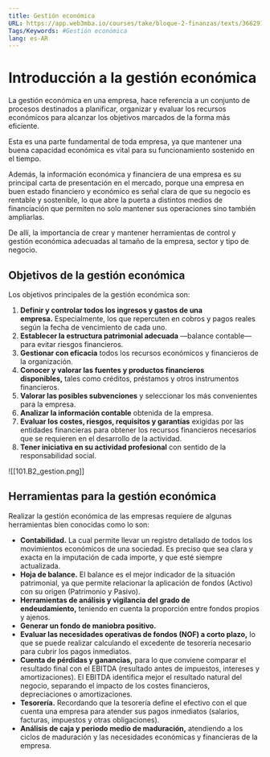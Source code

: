 ```yaml
---
title: Gestión económica
URL: https://app.web3mba.io/courses/take/bloque-2-finanzas/texts/36629199-u4-01-gestion-economica
Tags/Keywords: #Gestión económica
lang: es-AR
---
```

# Introducción a la gestión económica
La gestión económica en una empresa, hace referencia a un conjunto de procesos destinados a planificar, organizar y evaluar los recursos económicos para alcanzar los objetivos marcados de la forma más eficiente. 

Esta es una parte fundamental de toda empresa, ya que mantener una buena capacidad económica es vital para su funcionamiento sostenido en el tiempo. 

Además, la información económica y financiera de una empresa es su principal carta de presentación en el mercado, porque una empresa en buen estado financiero y económico es señal clara de que su negocio es rentable y sostenible, lo que abre la puerta a distintos medios de financiación que permiten no solo mantener sus operaciones sino también ampliarlas.

De allí, la importancia de crear y mantener herramientas de control y gestión económica adecuadas al tamaño de la empresa, sector y tipo de negocio.

## Objetivos de la gestión económica
Los objetivos principales de la gestión económica son:
1. **Definir y controlar todos los ingresos y gastos de una empresa.** Especialmente, los que repercuten en cobros y pagos reales según la fecha de vencimiento de cada uno.
2. **Establecer la estructura patrimonial adecuada** —balance contable— para evitar riesgos financieros.
3. **Gestionar con eficacia** todos los recursos económicos y financieros de la organización.
4. **Conocer y valorar las fuentes y productos financieros disponibles,** tales como créditos, préstamos y otros instrumentos financieros.
5. **Valorar las posibles subvenciones** y seleccionar los más convenientes para la empresa.
6. **Analizar la información contable** obtenida de la empresa.
7. **Evaluar los costes, riesgos, requisitos y garantías** exigidas por las entidades financieras para obtener los recursos financieros necesarios que se requieren en el desarrollo de la actividad.
8. **Tener iniciativa en su actividad profesional** con sentido de la responsabilidad social.

![[101.B2_gestion.png]]

## Herramientas para la gestión económica
Realizar la gestión económica de las empresas requiere de algunas herramientas bien conocidas como lo son: 
- **Contabilidad.** La cual permite llevar un registro detallado de todos los movimientos económicos de una sociedad. Es preciso que sea clara y exacta en la imputación de cada importe, y que esté siempre actualizada.
- **Hoja de balance.** El balance es el mejor indicador de la situación patrimonial, ya que permite relacionar la aplicación de fondos (Activo) con su origen (Patrimonio y Pasivo).
- **Herramientas de análisis y vigilancia del grado de endeudamiento,** teniendo en cuenta la proporción entre fondos propios y ajenos.
- **Generar un fondo de maniobra positivo.**
- **Evaluar las necesidades operativas de fondos (NOF) a corto plazo,** lo que se puede realizar calculando el excedente de tesorería necesario para cubrir los pagos inmediatos.
- **Cuenta de pérdidas y ganancias,** para lo que conviene comparar el resultado final con el EBITDA (resultado antes de impuestos, intereses y amortizaciones). El EBITDA identifica mejor el resultado natural del negocio, separando el impacto de los costes financieros, depreciaciones o amortizaciones.
- **Tesorería.** Recordando que la tesorería define el efectivo con el que cuenta una empresa para atender sus pagos inmediatos (salarios, facturas, impuestos y otras obligaciones).
- **Análisis de caja y periodo medio de maduración,** atendiendo a los ciclos de maduración y las necesidades económicas y financieras de la empresa.